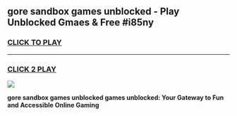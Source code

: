 
## gore sandbox games unblocked - Play Unblocked Gmaes & Free #i85ny
<h3>
<a href="https://news.freeplayer.one?title=gore_sandbox_games_unblocked&ref=03M">CLICK TO PLAY</a></h3>
<hr>

<h3>
<a href="https://news.freeplayer.one?title=gore_sandbox_games_unblocked&ref=03M">CLICK 2 PLAY</a>
  
</h3>

<a href="https://news.freeplayer.one?title=gore_sandbox_games_unblocked&ref=03M"><img src="https://clearcache.store/games.png"></a>


**gore sandbox games unblocked games unblocked: Your Gateway to Fun and Accessible Online Gaming**
